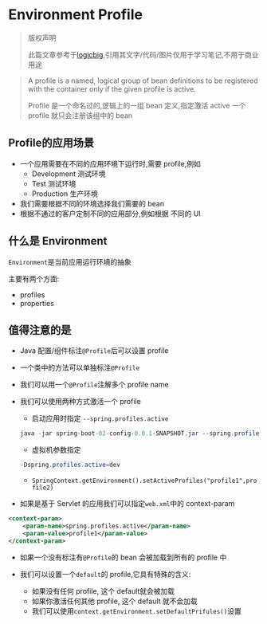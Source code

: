 # Environment Profile

> 版权声明
>
> 此篇文章参考于[logicbig](https://www.logicbig.com/),引用其文字/代码/图片仅用于学习笔记,不用于商业用途



>  A profile is a named, logical group of bean definitions to be registered with the container only if the given profile is active.
>
> Profile 是一个命名过的,逻辑上的一组 bean 定义,指定激活 active 一个 profile 就只会注册该组中的 bean

## Profile的应用场景

- 一个应用需要在不同的应用环境下运行时,需要 profile,例如
  - Development 测试环境
  - Test 测试环境
  - Production  生产环境
- 我们需要根据不同的环境选择我们需要的 bean
- 根据不通过的客户定制不同的应用部分,例如根据 不同的 UI

## 什么是 Environment

`Environment`是当前应用运行环境的抽象

主要有两个方面:

- profiles 
- properties

## 值得注意的是

- Java 配置/组件标注`@Profile`后可以设置 profile
- 一个类中的方法可以单独标注`@Profile`

- 我们可以用一个`@Profile`注解多个 profile name

- 我们可以使用两种方式激活一个 profile

  - 启动应用时指定 `--spring.profiles.active`

  ```java
  java -jar spring-boot-02-config-0.0.1-SNAPSHOT.jar --spring.profiles.active=dev
  ```

  - 虚拟机参数指定

  ```java
  -Dspring.profiles.active=dev
  ```

  - `SpringContext.getEnvironment().setActiveProfiles("profile1",profile2)`

- 如果是基于 Servlet 的应用我们可以指定`web.xml`中的 context-param

```xml
<context-param>
    <param-name>spring.profiles.active</param-name>
    <param-value>profile1</param-value>
</context-param>
```

- 如果一个没有标注有`@Profile`的 bean 会被加载到所有的 profile 中

- 我们可以设置一个`default`的 profile,它具有特殊的含义:

  - 如果没有任何 profile, 这个 default就会被加载
  - 如果你激活任何其他 profile, 这个 default 就不会加载
  - 我们可以使用`context.getEnvironment.setDefaultPrifules()`设置

  

